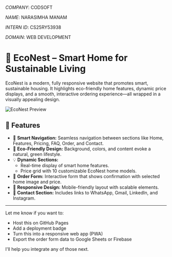 *COMPANY*: CODSOFT

*NAME*: NARASIMHA MANAM

*INTERN ID*: CS25RY53938

*DOMAIN*: WEB DEVELOPMENT


# 🌱 EcoNest – Smart Home for Sustainable Living

EcoNest is a modern, fully responsive website that promotes smart, sustainable housing. It highlights eco-friendly home features, dynamic price displays, and a smooth, interactive ordering experience—all wrapped in a visually appealing design.

![EcoNest Preview](https://images.unsplash.com/photo-1600585154340-be6161a56a0c?ixlib=rb-4.0.3&auto=format&fit=crop&w=1400&q=80)

## 🚀 Features

- 🌿 **Smart Navigation:** Seamless navigation between sections like Home, Features, Pricing, FAQ, Order, and Contact.
- 🔆 **Eco-Friendly Design:** Background, colors, and content evoke a natural, green lifestyle.
- 💡 **Dynamic Sections:** 
  - Real-time display of smart home features.
  - Price grid with 10 customizable EcoNest home models.
- 📝 **Order Form:** Interactive form that shows confirmation with selected home image and price.
- 📱 **Responsive Design:** Mobile-friendly layout with scalable elements.
- 📧 **Contact Section:** Includes links to WhatsApp, Gmail, LinkedIn, and Instagram.


---

Let me know if you want to:
- Host this on GitHub Pages
- Add a deployment badge
- Turn this into a responsive web app (PWA)
- Export the order form data to Google Sheets or Firebase

I'll help you integrate any of those next.



